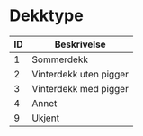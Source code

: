 # Dekktype

| ID | Beskrivelse            |
|----|------------------------|
| 1  | Sommerdekk             |
| 2  | Vinterdekk uten pigger |
| 3  | Vinterdekk med pigger  |
| 4  | Annet                  |
| 9  | Ukjent                 |
